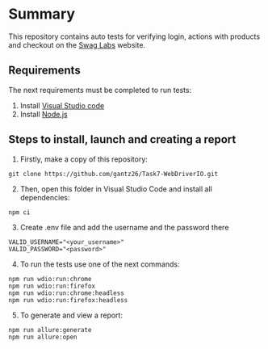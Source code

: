# Summary

This repository contains auto tests for verifying login, actions with products and checkout on the [Swag Labs](https://www.saucedemo.com/) website.

## Requirements

The next requirements must be completed to run tests:
1. Install [Visual Studio code](https://code.visualstudio.com/)
2. Install [Node.js](https://nodejs.org/en)

## Steps to install, launch and creating a report

1. Firstly, make a copy of this repository:
```
git clone https://github.com/gantz26/Task7-WebDriverIO.git
```

2. Then, open this folder in Visual Studio Code and install all dependencies:
```
npm ci
```

3. Create .env file and add the username and the password there
```
VALID_USERNAME="<your_username>"
VALID_PASSWORD="<password>"
```

4. To run the tests use one of the next commands:
```
npm run wdio:run:chrome
npm run wdio:run:firefox
npm run wdio:run:chrome:headless
npm run wdio:run:firefox:headless
```

5. To generate and view a report:
```
npm run allure:generate
npm run allure:open
```